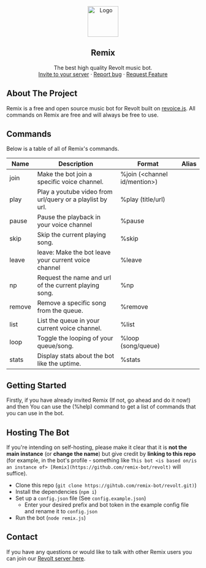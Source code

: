 <p align="center">
    <a href="https://github.com/remix-bot">
        <img src="https://i.imgur.com/dt5Ppu6.jpg" alt="Logo" width="80" height="80">
      </a>
    <h2 align="center">Remix</h2>
    <p align="center">
    The best high quality Revolt music bot.
        <br>
        <a href="https://app.revolt.chat/bot/01FVB28WQ9JHMWK8K7RD0F0VCW">Invite to your server</a>
        ·
        <a href="https://app.revolt.chat/invite/qvJEsmPt">Report bug</a>
        ·
        <a href="https://app.revolt.chat/invite/qvJEsmPt"> Request Feature</a>
    <a/>


## About The Project

Remix is a free and open source music bot for Revolt built on [revoice.js](https://github.com/ShadowLp174/revoice.js). All commands on Remix are free and will always be free to use.

## Commands  

Below is a table of all of Remix's commands.

| Name          | Description                                                                                                                          | Format                          | Alias        |
|------------------|--------------------------------------------------------------------------------------------------------------------------------------|---------------------------------|----------------|
| join         | Make the bot join a specific voice channel.                                                   | %join (<channel id/mention>) |
| play         | Play a youtube video from url/query or a playlist by url.                                | %play (title/url)    |               |
| pause         | Pause the playback in your voice channel                                              | %pause    |               |
| skip         | Skip the current playing song.                            | %skip     |               |
| leave         | leave: Make the bot leave your current voice channel                                                         | %leave    |               |
| np         | Request the name and url of the current playing song.                                              | %np    |               |
| remove        | Remove a specific song from the queue. | %remove ||
| list| List the queue in your current voice channel. | %list||
| loop| Toggle the looping of your queue/song. | %loop (song/queue)| |
| stats| Display stats about the bot like the uptime. | %stats||

## Getting Started

Firstly, if you have already invited Remix (If not, go ahead and do it now!) and then You can use the (%help) command to get a list of commands that you can use in the bot.

## Hosting The Bot

If you're intending on self-hosting, please make it clear that it is **not the main instance** (or **change the name**) but give credit by **linking to this repo** (for example, in the bot's profile - something like `This bot <is based on/is an instance of> [Remix](https://github.com/remix-bot/revolt)` will suffice).

-   Clone this repo (`git clone https://gihtub.com/remix-bot/revolt.git)`)
-   Install the dependencies (`npm i`)
-   Set up a `config.json` file (See `config.example.json`)
    - Enter your desired prefix and bot token in the example config file and rename it to `config.json`
-   Run the bot (`node remix.js`)

## Contact

If you have any questions or would like to talk with other Remix users you can join our <a href="https://app.revolt.chat/invite/qvJEsmPt"> Revolt server here</a>.
